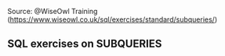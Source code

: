 Source: @WiseOwl Training (https://www.wiseowl.co.uk/sql/exercises/standard/subqueries/)

## SQL exercises on SUBQUERIES
